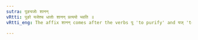 ```yaml
---
sutra: पूङ्यजोः शानन्
vRtti: पूङो यजेश्च धातोः शानन् प्रत्ययो भवति ॥
vRtti_eng: The affix शानन् comes after the verbs पू 'to purify' and यज् 'to sacrifice'.

---
```


